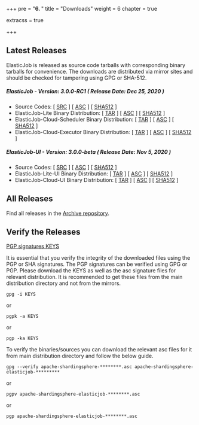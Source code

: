 +++
pre = "<b>6. </b>"
title = "Downloads"
weight = 6
chapter = true

extracss = true

+++

## Latest Releases

ElasticJob is released as source code tarballs with corresponding binary tarballs for convenience. 
The downloads are distributed via mirror sites and should be checked for tampering using GPG or SHA-512.

##### ElasticJob - Version: 3.0.0-RC1 ( Release Date: Dec 25, 2020 )

- Source Codes: [ [SRC](https://www.apache.org/dyn/closer.cgi/shardingsphere/elasticjob-3.0.0-RC1/apache-shardingsphere-elasticjob-3.0.0-RC1-src.zip) ] [ [ASC](https://downloads.apache.org/shardingsphere/elasticjob-3.0.0-RC1/apache-shardingsphere-elasticjob-3.0.0-RC1-src.zip.asc) ] [ [SHA512](https://downloads.apache.org/shardingsphere/elasticjob-3.0.0-RC1/apache-shardingsphere-elasticjob-3.0.0-RC1-src.zip.sha512) ]
- ElasticJob-Lite Binary Distribution: [ [TAR](https://www.apache.org/dyn/closer.cgi/shardingsphere/elasticjob-3.0.0-RC1/apache-shardingsphere-elasticjob-3.0.0-RC1-lite-bin.tar.gz) ] [ [ASC](https://downloads.apache.org/shardingsphere/elasticjob-3.0.0-RC1/apache-shardingsphere-elasticjob-3.0.0-RC1-lite-bin.tar.gz.asc) ] [ [SHA512](https://downloads.apache.org/shardingsphere/elasticjob-3.0.0-RC1/apache-shardingsphere-elasticjob-3.0.0-RC1-lite-bin.tar.gz.sha512) ]
- ElasticJob-Cloud-Scheduler Binary Distribution: [ [TAR](https://www.apache.org/dyn/closer.cgi/shardingsphere/elasticjob-3.0.0-RC1/apache-shardingsphere-elasticjob-3.0.0-RC1-cloud-scheduler-bin.tar.gz) ] [ [ASC](https://downloads.apache.org/shardingsphere/elasticjob-3.0.0-RC1/apache-shardingsphere-elasticjob-3.0.0-RC1-cloud-scheduler-bin.tar.gz.asc) ] [ [SHA512](https://downloads.apache.org/shardingsphere/elasticjob-3.0.0-RC1/apache-shardingsphere-elasticjob-3.0.0-RC1-cloud-scheduler-bin.tar.gz.sha512) ]
- ElasticJob-Cloud-Executor Binary Distribution: [ [TAR](https://www.apache.org/dyn/closer.cgi/shardingsphere/elasticjob-3.0.0-RC1/apache-shardingsphere-elasticjob-3.0.0-RC1-cloud-executor-bin.tar.gz) ] [ [ASC](https://downloads.apache.org/shardingsphere/elasticjob-3.0.0-RC1/apache-shardingsphere-elasticjob-3.0.0-RC1-cloud-executor-bin.tar.gz.asc) ] [ [SHA512](https://downloads.apache.org/shardingsphere/elasticjob-3.0.0-RC1/apache-shardingsphere-elasticjob-3.0.0-RC1-cloud-executor-bin.tar.gz.sha512) ]

##### ElasticJob-UI - Version: 3.0.0-beta ( Release Date: Nov 5, 2020 )

- Source Codes: [ [SRC](https://www.apache.org/dyn/closer.cgi/shardingsphere/elasticjob-ui-3.0.0-beta/apache-shardingsphere-elasticjob-3.0.0-beta-ui-src.zip) ] [ [ASC](https://downloads.apache.org/shardingsphere/elasticjob-ui-3.0.0-beta/apache-shardingsphere-elasticjob-3.0.0-beta-ui-src.zip.asc) ] [ [SHA512](https://downloads.apache.org/shardingsphere/elasticjob-ui-3.0.0-beta/apache-shardingsphere-elasticjob-3.0.0-beta-ui-src.zip.sha512) ]
- ElasticJob-Lite-UI Binary Distribution: [ [TAR](https://www.apache.org/dyn/closer.cgi/shardingsphere/elasticjob-ui-3.0.0-beta/apache-shardingsphere-elasticjob-3.0.0-beta-lite-ui-bin.tar.gz) ] [ [ASC](https://downloads.apache.org/shardingsphere/elasticjob-ui-3.0.0-beta/apache-shardingsphere-elasticjob-3.0.0-beta-lite-ui-bin.tar.gz.asc) ] [ [SHA512](https://downloads.apache.org/shardingsphere/elasticjob-ui-3.0.0-beta/apache-shardingsphere-elasticjob-3.0.0-beta-lite-ui-bin.tar.gz.sha512) ]
- ElasticJob-Cloud-UI Binary Distribution: [ [TAR](https://www.apache.org/dyn/closer.cgi/shardingsphere/elasticjob-ui-3.0.0-beta/apache-shardingsphere-elasticjob-3.0.0-beta-cloud-ui-bin.tar.gz) ] [ [ASC](https://downloads.apache.org/shardingsphere/elasticjob-ui-3.0.0-beta/apache-shardingsphere-elasticjob-3.0.0-beta-cloud-ui-bin.tar.gz.asc) ] [ [SHA512](https://downloads.apache.org/shardingsphere/elasticjob-ui-3.0.0-beta/apache-shardingsphere-elasticjob-3.0.0-beta-cloud-ui-bin.tar.gz.sha512) ]

## All Releases

Find all releases in the [Archive repository](https://archive.apache.org/dist/shardingsphere/).

## Verify the Releases

[PGP signatures KEYS](https://downloads.apache.org/shardingsphere/KEYS)

It is essential that you verify the integrity of the downloaded files using the PGP or SHA signatures. 
The PGP signatures can be verified using GPG or PGP. Please download the KEYS as well as the asc signature files for relevant distribution. 
It is recommended to get these files from the main distribution directory and not from the mirrors.

```shell
gpg -i KEYS
```

or

```shell
pgpk -a KEYS
```

or

```shell
pgp -ka KEYS
```

To verify the binaries/sources you can download the relevant asc files for it from main distribution directory and follow the below guide.

```shell
gpg --verify apache-shardingsphere-********.asc apache-shardingsphere-elasticjob-*********
```

or

```shell
pgpv apache-shardingsphere-elasticjob-********.asc
```

or

```shell
pgp apache-shardingsphere-elasticjob-********.asc
```
